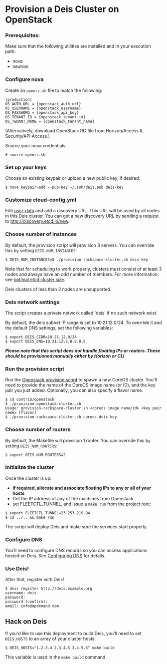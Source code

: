 # Provision a Deis Cluster on OpenStack


### Prerequisites:
Make sure that the following utilities are installed and in your execution path:
- nova
- neutron

### Configure nova
Create an `openrc.sh` file to match the following:
```
[production]
OS_AUTH_URL = {openstack_auth_url}
OS_USERNAME = {openstack_username}
OS_PASSWORD = {openstack_api_key}
OS_TENANT_ID = {openstack_tenant_id}
OS_TENANT_NAME = {openstack_tenant_name}
```

(Alternatively, download OpenStack RC file from Horizon/Access & Security/API Access.)

Source your nova credentials:

```console
# source openrc.sh
```
 
### Set up your keys
Choose an existing keypair or upload a new public key, if desired.

```console
$ nova keypair-add --pub-key ~/.ssh/deis.pub deis-key
```

### Customize cloud-config.yml
Edit [user-data](../coreos/user-data) and add a discovery URL. This URL will be used by all nodes in this Deis cluster. You can get a new discovery URL by sending a request to http://discovery.etcd.io/new.

### Choose number of instances
By default, the provision script will provision 3 servers. You can override this by setting `DEIS_NUM_INSTANCES`:
```console
$ DEIS_NUM_INSTANCES=5 ./provision-rackspace-cluster.sh deis-key
```

Note that for scheduling to work properly, clusters must consist of at least 3 nodes and always have an odd number of members.
For more information, see [optimal etcd cluster size](https://github.com/coreos/etcd/blob/master/Documentation/optimal-cluster-size.md).

Deis clusters of less than 3 nodes are unsupported.

### Deis network settings
The script creates a private network called 'deis' if no such network exist.

By default, the deis subnet IP range is set to 10.21.12.0/24. To override it and the default DNS settings, set the following variables:
```console
$ export DEIS_CIDR=10.21.12.0/24
$ export DEIS_DNS=10.21.12.3,8.8.8.8
```

**_Please note that this script does not handle floating IPs or routers. These should be provisioned manually either by Horizon or CLI_**

### Run the provision script
Run the [Openstack provision script](provision-openstack-cluster.sh) to spawn a new CoreOS cluster.
You'll need to provide the name of the CoreOS image name (or ID), and the key pair you just added. Optionally, you can also specify a flavor name.
```console
$ cd contrib/openstack
$ ./provision-openstack-cluster.sh
Usage: provision-rackspace-cluster.sh <coreos image name/id> <key pair name> [flavor]
$ ./provision-rackspace-cluster.sh coreos deis-key
```

### Choose number of routers
By default, the Makefile will provision 1 router. You can override this by setting `DEIS_NUM_ROUTERS`:
```console
$ export DEIS_NUM_ROUTERS=2
```

### Initialize the cluster
Once the cluster is up:
* **If required, allocate and associate floating IPs to any or all of your hosts**
* Get the IP address of any of the machines from Openstack
* set FLEETCTL_TUNNEL, and issue a `make run` from the project root:

```console
$ export FLEETCTL_TUNNEL=23.253.219.94
$ cd ../.. && make run
```

The script will deploy Deis and make sure the services start properly.

### Configure DNS
You'll need to configure DNS records so you can access applications hosted on Deis. See [Configuring DNS](http://docs.deis.io/en/latest/installing_deis/configure-dns/) for details.

### Use Deis!
After that, register with Deis!
```console
$ deis register http://deis.example.org
username: deis
password:
password (confirm):
email: info@opdemand.com
```

## Hack on Deis
If you'd like to use this deployment to build Deis, you'll need to set `DEIS_HOSTS` to an array of your cluster hosts:
```console
$ DEIS_HOSTS="1.2.3.4 2.3.4.5 3.4.5.6" make build
```

This variable is used in the `make build` command.
